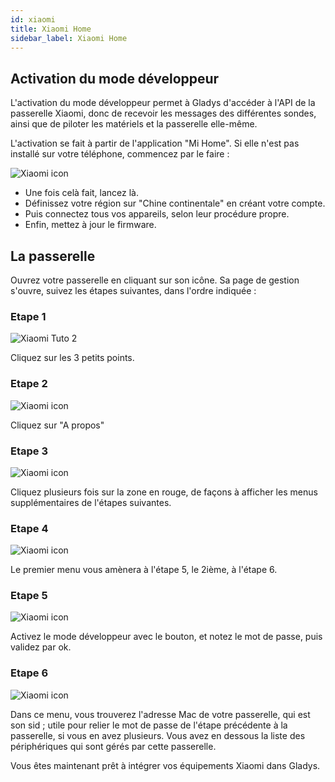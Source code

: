 ```yaml
---
id: xiaomi
title: Xiaomi Home
sidebar_label: Xiaomi Home
---
```


## Activation du mode développeur

L'activation du mode développeur permet à Gladys d'accéder à l'API de la passerelle Xiaomi, donc de recevoir les messages des différentes sondes, ainsi que de piloter les matériels et la passerelle elle-même.

L'activation se fait à partir de l'application "Mi Home". Si elle n'est pas installé sur votre téléphone, commencez par le faire :

<img src="/fr/img/docs/configuration/xiaomi/xiaomi-tuto-1.jpg" alt="Xiaomi icon"  />

- Une fois celà fait, lancez là.
- Définissez votre région sur "Chine continentale" en créant votre compte.
- Puis connectez tous vos appareils, selon leur procédure propre.
- Enfin, mettez à jour le firmware.

## La passerelle

Ouvrez votre passerelle en cliquant sur son icône. Sa page de gestion s'ouvre, suivez les étapes suivantes, dans l'ordre indiquée :

### Etape 1

<img src="/fr/img/docs/configuration/xiaomi/xiaomi-tuto-2.jpg" alt="Xiaomi Tuto 2"  />

Cliquez sur les 3 petits points.

### Etape 2

<img src="/fr/img/docs/configuration/xiaomi/xiaomi-tuto-3.jpg" alt="Xiaomi icon"  />

Cliquez sur "A propos"

### Etape 3

<img src="/fr/img/docs/configuration/xiaomi/xiaomi-tuto-4.jpg" alt="Xiaomi icon"  />

Cliquez plusieurs fois sur la zone en rouge, de façons à afficher les menus supplémentaires de l'étapes suivantes.

### Etape 4

<img src="/fr/img/docs/configuration/xiaomi/xiaomi-tuto-5.jpg" alt="Xiaomi icon"  />

Le premier menu vous amènera à l'étape 5, le 2ième, à l'étape 6.

### Etape 5

<img src="/fr/img/docs/configuration/xiaomi/xiaomi-tuto-6.jpg" alt="Xiaomi icon"  />

Activez le mode développeur avec le bouton, et notez le mot de passe, puis validez par ok.

### Etape 6

<img src="/fr/img/docs/configuration/xiaomi/xiaomi-tuto-7.jpg" alt="Xiaomi icon"  />

Dans ce menu, vous trouverez l'adresse Mac de votre passerelle, qui est son sid ; utile pour relier le mot de passe de l'étape précédente à la passerelle, si vous en avez plusieurs. Vous avez en dessous la liste des périphériques qui sont gérés par cette passerelle.

Vous êtes maintenant prêt à intégrer vos équipements Xiaomi dans Gladys.

